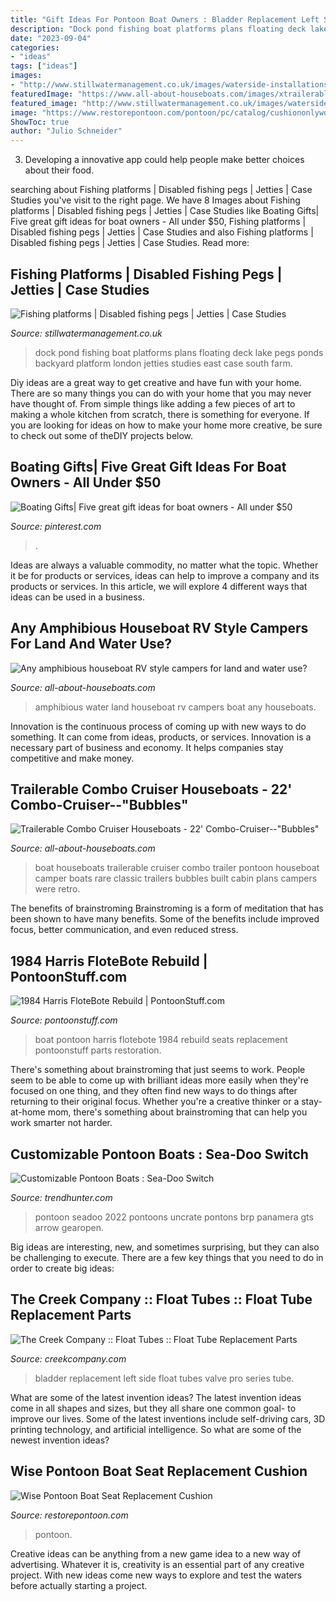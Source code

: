 ```yaml
---
title: "Gift Ideas For Pontoon Boat Owners : Bladder Replacement Left Side Float Tubes Valve Pro Series Tube"
description: "Dock pond fishing boat platforms plans floating deck lake pegs ponds backyard platform london jetties studies east case south farm"
date: "2023-09-04"
categories:
- "ideas"
tags: ["ideas"]
images:
- "http://www.stillwatermanagement.co.uk/images/waterside-installations/projects/cslfp2.jpg"
featuredImage: "https://www.all-about-houseboats.com/images/xtrailerable-combo-cruiser-houseboats-22-combocruiserbubbles-21289921.jpg.pagespeed.ic.XMH9lWrOK6.jpg"
featured_image: "http://www.stillwatermanagement.co.uk/images/waterside-installations/projects/cslfp2.jpg"
image: "https://www.restorepontoon.com/pontoon/pc/catalog/cushiononlywd133-1008.jpg"
ShowToc: true
author: "Julio Schneider"
---
```



3. Developing a innovative app could help people make better choices about their food.

	

		
searching about Fishing platforms | Disabled fishing pegs | Jetties | Case Studies you've visit to the right page. We have 8 Images about Fishing platforms | Disabled fishing pegs | Jetties | Case Studies like Boating Gifts| Five great gift ideas for boat owners - All under $50, Fishing platforms | Disabled fishing pegs | Jetties | Case Studies and also Fishing platforms | Disabled fishing pegs | Jetties | Case Studies. Read more:
		
    
## Fishing Platforms | Disabled Fishing Pegs | Jetties | Case Studies

<img loading=lazy src="http://www.stillwatermanagement.co.uk/images/waterside-installations/projects/cslfp2.jpg" onerror="this.onerror=null;this.src='https://tse2.mm.bing.net/th?id=OIP.igo725CSnq-9MWtU5lbrCgHaFj&amp;pid=15.1';" alt="Fishing platforms | Disabled fishing pegs | Jetties | Case Studies">

_Source: stillwatermanagement.co.uk_

>dock pond fishing boat platforms plans floating deck lake pegs ponds backyard platform london jetties studies east case south farm. 

	

Diy ideas are a great way to get creative and have fun with your home. There are so many things you can do with your home that you may never have thought of. From simple things like adding a few pieces of art to making a whole kitchen from scratch, there is something for everyone. If you are looking for ideas on how to make your home more creative, be sure to check out some of theDIY projects below.

    
## Boating Gifts| Five Great Gift Ideas For Boat Owners - All Under $50

<img loading=lazy src="https://i.pinimg.com/originals/40/20/29/402029194e04d2313393d1c7d807f004.jpg" onerror="this.onerror=null;this.src='https://tse1.mm.bing.net/th?id=OIP.SE_8WCNom4A0g9X5C3NQ_wHaEK&amp;pid=15.1';" alt="Boating Gifts| Five great gift ideas for boat owners - All under $50">

_Source: pinterest.com_

>. 

	

Ideas are always a valuable commodity, no matter what the topic. Whether it be for products or services, ideas can help to improve a company and its products or services. In this article, we will explore 4 different ways that ideas can be used in a business.

    
## Any Amphibious Houseboat RV Style Campers For Land And Water Use?

<img loading=lazy src="https://www.all-about-houseboats.com/images/any-amphibious-houseboat-rv-style-campers-for-land-and-water-use-21291455.jpg" onerror="this.onerror=null;this.src='https://tse3.mm.bing.net/th?id=OIP.dC7U-QTy2gFgyYP9rAeFUwAAAA&amp;pid=15.1';" alt="Any amphibious houseboat RV style campers for land and water use?">

_Source: all-about-houseboats.com_

>amphibious water land houseboat rv campers boat any houseboats. 

	

Innovation is the continuous process of coming up with new ways to do something. It can come from ideas, products, or services. Innovation is a necessary part of business and economy. It helps companies stay competitive and make money.

    
## Trailerable Combo Cruiser Houseboats - 22&#039; Combo-Cruiser--&quot;Bubbles&quot;

<img loading=lazy src="https://www.all-about-houseboats.com/images/xtrailerable-combo-cruiser-houseboats-22-combocruiserbubbles-21289921.jpg.pagespeed.ic.XMH9lWrOK6.jpg" onerror="this.onerror=null;this.src='https://tse3.mm.bing.net/th?id=OIP.XMH9lWrOK604nGv_2dLpdwAAAA&amp;pid=15.1';" alt="Trailerable Combo Cruiser Houseboats - 22&#039; Combo-Cruiser--&quot;Bubbles&quot;">

_Source: all-about-houseboats.com_

>boat houseboats trailerable cruiser combo trailer pontoon houseboat camper boats rare classic trailers bubbles built cabin plans campers were retro. 

	

The benefits of brainstroming
Brainstroming is a form of meditation that has been shown to have many benefits. Some of the benefits include improved focus, better communication, and even reduced stress.

    
## 1984 Harris FloteBote Rebuild | PontoonStuff.com

<img loading=lazy src="https://cdn.shopify.com/s/files/1/0270/1599/files/boat_009_-_Copy_grande.JPG?3172" onerror="this.onerror=null;this.src='https://tse1.mm.bing.net/th?id=OIP.BKKp2NnPnfqmSw633oYbVAHaFj&amp;pid=15.1';" alt="1984 Harris FloteBote Rebuild | PontoonStuff.com">

_Source: pontoonstuff.com_

>boat pontoon harris flotebote 1984 rebuild seats replacement pontoonstuff parts restoration. 

	

There's something about brainstroming that just seems to work. People seem to be able to come up with brilliant ideas more easily when they're focused on one thing, and they often find new ways to do things after returning to their original focus. Whether you're a creative thinker or a stay-at-home mom, there's something about brainstroming that can help you work smarter not harder.

    
## Customizable Pontoon Boats : Sea-Doo Switch

<img loading=lazy src="https://cdn.trendhunterstatic.com/thumbs/seadoo-switch.jpeg" onerror="this.onerror=null;this.src='https://tse2.mm.bing.net/th?id=OIP.-yo667Y8ESvyz29GKqaXSwHaE8&amp;pid=15.1';" alt="Customizable Pontoon Boats : Sea-Doo Switch">

_Source: trendhunter.com_

>pontoon seadoo 2022 pontoons uncrate pontons brp panamera gts arrow gearopen. 

	

Big ideas are interesting, new, and sometimes surprising, but they can also be challenging to execute. There are a few key things that you need to do in order to create big ideas:

    
## The Creek Company :: Float Tubes :: Float Tube Replacement Parts

<img loading=lazy src="https://creekcompany.com/images/D/420proleft.JPG" onerror="this.onerror=null;this.src='https://tse3.mm.bing.net/th?id=OIP.94tBxSRqUaMyekt65EyPJQHaCe&amp;pid=15.1';" alt="The Creek Company :: Float Tubes :: Float Tube Replacement Parts">

_Source: creekcompany.com_

>bladder replacement left side float tubes valve pro series tube. 

	

What are some of the latest invention ideas?
The latest invention ideas come in all shapes and sizes, but they all share one common goal- to improve our lives. Some of the latest inventions include self-driving cars, 3D printing technology, and artificial intelligence. So what are some of the newest invention ideas?

    
## Wise Pontoon Boat Seat Replacement Cushion

<img loading=lazy src="https://www.restorepontoon.com/pontoon/pc/catalog/cushiononlywd133-1008.jpg" onerror="this.onerror=null;this.src='https://tse1.mm.bing.net/th?id=OIP.fLuXEYEpsgFeRnnXguCm3QHaHa&amp;pid=15.1';" alt="Wise Pontoon Boat Seat Replacement Cushion">

_Source: restorepontoon.com_

>pontoon. 

	

Creative ideas can be anything from a new game idea to a new way of advertising. Whatever it is, creativity is an essential part of any creative project. With new ideas come new ways to explore and test the waters before actually starting a project.

